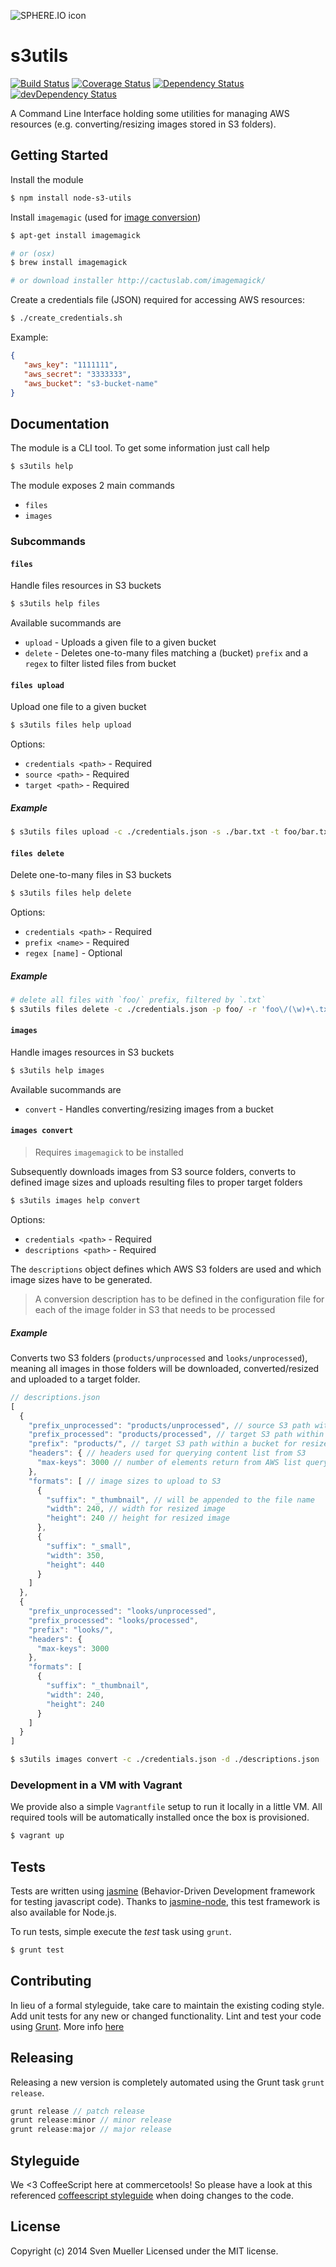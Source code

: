 ![SPHERE.IO icon](https://admin.sphere.io/assets/images/sphere_logo_rgb_long.png)

# s3utils

[![Build Status](https://secure.travis-ci.org/sphereio/node-s3-utils.png?branch=master)](http://travis-ci.org/sphereio/node-s3-utils) [![Coverage Status](https://coveralls.io/repos/sphereio/node-s3-utils/badge.png)](https://coveralls.io/r/sphereio/node-s3-utils) [![Dependency Status](https://david-dm.org/sphereio/node-s3-utils.png?theme=shields.io)](https://david-dm.org/sphereio/node-s3-utils) [![devDependency Status](https://david-dm.org/sphereio/node-s3-utils/dev-status.png?theme=shields.io)](https://david-dm.org/sphereio/node-s3-utils#info=devDependencies)


A Command Line Interface holding some utilities for managing AWS resources (e.g. converting/resizing images stored in S3 folders).

## Getting Started
Install the module

```bash
$ npm install node-s3-utils
```

Install `imagemagic` (used for [image conversion](#images-convert))

```bash
$ apt-get install imagemagick

# or (osx)
$ brew install imagemagick

# or download installer http://cactuslab.com/imagemagick/
```

Create a credentials file (JSON) required for accessing AWS resources:

```bash
$ ./create_credentials.sh
```

Example:

```json
{
   "aws_key": "1111111",
   "aws_secret": "3333333",
   "aws_bucket": "s3-bucket-name"
}
```

## Documentation
The module is a CLI tool.
To get some information just call help

```bash
$ s3utils help
```

The module exposes 2 main commands

- `files`
- `images`

### Subcommands

#### `files`
Handle files resources in S3 buckets

```bash
$ s3utils help files
```

Available sucommands are
- `upload` - Uploads a given file to a given bucket
- `delete` - Deletes one-to-many files matching a (bucket) `prefix` and a `regex` to filter listed files from bucket

#### `files upload`
Upload one file to a given bucket

```bash
$ s3utils files help upload
```

Options:
- `credentials <path>` - Required
- `source <path>` - Required
- `target <path>` - Required

##### Example
```bash
$ s3utils files upload -c ./credentials.json -s ./bar.txt -t foo/bar.txt
```

#### `files delete`
Delete one-to-many files in S3 buckets

```bash
$ s3utils files help delete
```

Options:
- `credentials <path>` - Required
- `prefix <name>` - Required
- `regex [name]` - Optional

##### Example
```bash
# delete all files with `foo/` prefix, filtered by `.txt`
$ s3utils files delete -c ./credentials.json -p foo/ -r 'foo\/(\w)+\.txt'
```

#### `images`
Handle images resources in S3 buckets

```bash
$ s3utils help images
```

Available sucommands are
- `convert` - Handles converting/resizing images from a bucket

#### `images convert`

> Requires `imagemagick` to be installed

Subsequently downloads images from S3 source folders, converts to defined image sizes and uploads resulting files to proper target folders

```bash
$ s3utils images help convert
```

Options:
- `credentials <path>` - Required
- `descriptions <path>` - Required

The `descriptions` object defines which AWS S3 folders are used and which image sizes have to be generated.

> A conversion description has to be defined in the configuration file for each of the image folder in S3 that needs to be processed


##### Example
Converts two S3 folders (`products/unprocessed` and `looks/unprocessed`), meaning all images in those folders will be downloaded, converted/resized and uploaded to a target folder.

```javascript
// descriptions.json
[
  {
    "prefix_unprocessed": "products/unprocessed", // source S3 path within bucket
    "prefix_processed": "products/processed", // target S3 path within bucket
    "prefix": "products/", // target S3 path within a bucket for resized images
    "headers": { // headers used for querying content list from S3
      "max-keys": 3000 // number of elements return from AWS list query (default is 1000)
    },
    "formats": [ // image sizes to upload to S3
      {
        "suffix": "_thumbnail", // will be appended to the file name
        "width": 240, // width for resized image
        "height": 240 // height for resized image
      },
      {
        "suffix": "_small",
        "width": 350,
        "height": 440
      }
    ]
  },
  {
    "prefix_unprocessed": "looks/unprocessed",
    "prefix_processed": "looks/processed",
    "prefix": "looks/",
    "headers": {
      "max-keys": 3000
    },
    "formats": [
      {
        "suffix": "_thumbnail",
        "width": 240,
        "height": 240
      }
    ]
  }
]
```

```bash
$ s3utils images convert -c ./credentials.json -d ./descriptions.json
```

### Development in a VM with Vagrant
We provide also a simple `Vagrantfile` setup to run it locally in a little VM. All required tools will be automatically installed once the box is provisioned.

```bash
$ vagrant up
```

## Tests
Tests are written using [jasmine](http://pivotal.github.io/jasmine/) (Behavior-Driven Development framework for testing javascript code). Thanks to [jasmine-node](https://github.com/mhevery/jasmine-node), this test framework is also available for Node.js.

To run tests, simple execute the *test* task using `grunt`.

```bash
$ grunt test
```

## Contributing
In lieu of a formal styleguide, take care to maintain the existing coding style. Add unit tests for any new or changed functionality. Lint and test your code using [Grunt](http://gruntjs.com/).
More info [here](CONTRIBUTING.md)

## Releasing
Releasing a new version is completely automated using the Grunt task `grunt release`.

```javascript
grunt release // patch release
grunt release:minor // minor release
grunt release:major // major release
```

## Styleguide
We <3 CoffeeScript here at commercetools! So please have a look at this referenced [coffeescript styleguide](https://github.com/polarmobile/coffeescript-style-guide) when doing changes to the code.

## License
Copyright (c) 2014 Sven Mueller
Licensed under the MIT license.
